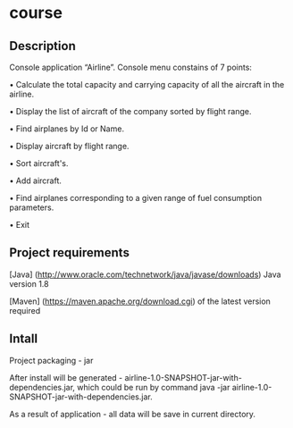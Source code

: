 # course

Description
--------------------
Console application “Airline”.
Console menu constains of 7 points:

  • Calculate the total capacity and carrying capacity of all the aircraft in the airline.

  • Display the list of aircraft of the company sorted by flight range.

  • Find airplanes by Id or Name.

  • Display aircraft by flight range.

  • Sort aircraft's.

  • Add aircraft.

  • Find airplanes corresponding to a given range of fuel consumption parameters.

  • Exit

Project requirements
--------------------
[Java] (http://www.oracle.com/technetwork/java/javase/downloads) Java version 1.8

[Maven] (https://maven.apache.org/download.cgi) of the latest version required



Intall
--------------------
Project packaging - jar

After install will be generated - airline-1.0-SNAPSHOT-jar-with-dependencies.jar,
which could be run by command java -jar airline-1.0-SNAPSHOT-jar-with-dependencies.jar.

As a result of application - all data will be save in current directory.
